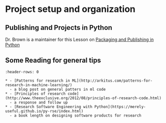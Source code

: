 # Project setup and organization

## Publishing and Projects in Python

Dr. Brown is a maintainer for this Lesson on [Packaging and Publishing in Python](https://carpentries-incubator.github.io/python-packaging-publishing/)


## Some Reading for general tips


```{list-table}
:header-rows: 0

* - [Patterns for research in ML](http://arkitus.com/patterns-for-research-in-machine-learning/)
  - a blog post on general patters in ml code
* - [Principles of research code](http://www.theexclusive.org/2012/08/principles-of-research-code.html)
  - a response and follow up
* - [Research Software Engineering with Python](https://merely-useful.github.io/py-rse/index.html)
  - a book length on designing software products for research

```
